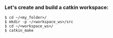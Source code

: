 
### Let's create and build a catkin workspace:
```shell
$ cd ~/<my_folder>/
$ mkdir -p ~/<workspace_ws>/src
$ cd ~/<workspace_ws>/
$ catkin_make
```

